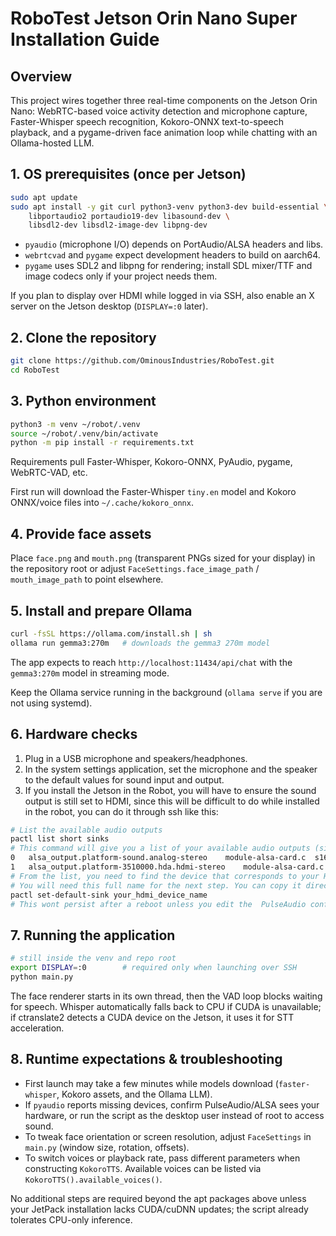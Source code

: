 # RoboTest Jetson Orin Nano Super Installation Guide

## Overview
This project wires together three real-time components on the Jetson Orin Nano: WebRTC-based voice activity detection and microphone capture, Faster-Whisper speech recognition, Kokoro-ONNX text-to-speech playback, and a pygame-driven face animation loop while chatting with an Ollama-hosted LLM.

## 1. OS prerequisites (once per Jetson)
```bash
sudo apt update
sudo apt install -y git curl python3-venv python3-dev build-essential \
    libportaudio2 portaudio19-dev libasound-dev \
    libsdl2-dev libsdl2-image-dev libpng-dev
```
- `pyaudio` (microphone I/O) depends on PortAudio/ALSA headers and libs.
- `webrtcvad` and `pygame` expect development headers to build on aarch64.
- `pygame` uses SDL2 and libpng for rendering; install SDL mixer/TTF and image codecs only if your project needs them.

If you plan to display over HDMI while logged in via SSH, also enable an X server on the Jetson desktop (`DISPLAY=:0` later).

## 2. Clone the repository
```bash
git clone https://github.com/OminousIndustries/RoboTest.git
cd RoboTest
```

## 3. Python environment
```bash
python3 -m venv ~/robot/.venv
source ~/robot/.venv/bin/activate
python -m pip install -r requirements.txt
```
Requirements pull Faster-Whisper, Kokoro-ONNX, PyAudio, pygame, WebRTC-VAD, etc.

First run will download the Faster-Whisper `tiny.en` model and Kokoro ONNX/voice files into `~/.cache/kokoro_onnx`.

## 4. Provide face assets
Place `face.png` and `mouth.png` (transparent PNGs sized for your display) in the repository root or adjust `FaceSettings.face_image_path` / `mouth_image_path` to point elsewhere.

## 5. Install and prepare Ollama
```bash
curl -fsSL https://ollama.com/install.sh | sh
ollama run gemma3:270m   # downloads the gemma3 270m model
```
The app expects to reach `http://localhost:11434/api/chat` with the `gemma3:270m` model in streaming mode.

Keep the Ollama service running in the background (`ollama serve` if you are not using systemd).

## 6. Hardware checks
1. Plug in a USB microphone and speakers/headphones.
2. In the system settings application, set the microphone and the speaker to the default values for sound input and output.
3. If you install the Jetson in the Robot, you will have to ensure the sound output is still set to HDMI, since this will be difficult to do while installed in the robot, you can do it through ssh like this:
```bash
# List the available audio outputs
pactl list short sinks
# This command will give you a list of your available audio outputs (sinks). The output will look something like this:
0	alsa_output.platform-sound.analog-stereo	module-alsa-card.c	s16le 2ch 44100Hz	SUSPENDED
1	alsa_output.platform-3510000.hda.hdmi-stereo	module-alsa-card.c	s16le 2ch 44100Hz	SUSPENDED
# From the list, you need to find the device that corresponds to your HDMI output. Look for a name that includes "hdmi". In the example above, the HDMI output is the second one.
# You will need this full name for the next step. You can copy it directly from your terminal.
pactl set-default-sink your_hdmi_device_name
# This wont persist after a reboot unless you edit the  PulseAudio configuration file.
```

## 7. Running the application
```bash
# still inside the venv and repo root
export DISPLAY=:0        # required only when launching over SSH
python main.py
```
The face renderer starts in its own thread, then the VAD loop blocks waiting for speech. Whisper automatically falls back to CPU if CUDA is unavailable; if ctranslate2 detects a CUDA device on the Jetson, it uses it for STT acceleration.

## 8. Runtime expectations & troubleshooting
- First launch may take a few minutes while models download (`faster-whisper`, Kokoro assets, and the Ollama LLM).
- If `pyaudio` reports missing devices, confirm PulseAudio/ALSA sees your hardware, or run the script as the desktop user instead of root to access sound.
- To tweak face orientation or screen resolution, adjust `FaceSettings` in `main.py` (window size, rotation, offsets).
- To switch voices or playback rate, pass different parameters when constructing `KokoroTTS`. Available voices can be listed via `KokoroTTS().available_voices()`.

No additional steps are required beyond the apt packages above unless your JetPack installation lacks CUDA/cuDNN updates; the script already tolerates CPU-only inference.
